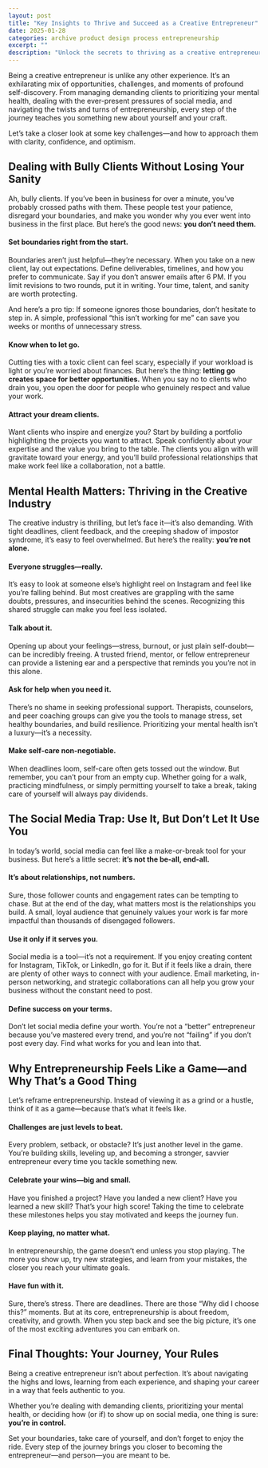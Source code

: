 ```yaml
---
layout: post
title: "Key Insights to Thrive and Succeed as a Creative Entrepreneur"
date: 2025-01-28
categories: archive product design process entrepreneurship
excerpt: ""
description: "Unlock the secrets to thriving as a creative entrepreneur with insights on handling clients, prioritizing mental health, managing social media, and more."
---
```


Being a creative entrepreneur is unlike any other experience. It’s an exhilarating mix of opportunities, challenges, and moments of profound self-discovery. From managing demanding clients to prioritizing your mental health, dealing with the ever-present pressures of social media, and navigating the twists and turns of entrepreneurship, every step of the journey teaches you something new about yourself and your craft.

Let’s take a closer look at some key challenges—and how to approach them with clarity, confidence, and optimism.


## Dealing with Bully Clients Without Losing Your Sanity

Ah, bully clients. If you’ve been in business for over a minute, you’ve probably crossed paths with them. These people test your patience, disregard your boundaries, and make you wonder why you ever went into business in the first place. But here’s the good news: **you don’t need them.**


#### Set boundaries right from the start.

Boundaries aren’t just helpful—they’re necessary. When you take on a new client, lay out expectations. Define deliverables, timelines, and how you prefer to communicate. Say if you don’t answer emails after 6 PM. If you limit revisions to two rounds, put it in writing. Your time, talent, and sanity are worth protecting.

And here’s a pro tip: If someone ignores those boundaries, don’t hesitate to step in. A simple, professional “this isn’t working for me” can save you weeks or months of unnecessary stress.


#### Know when to let go.

Cutting ties with a toxic client can feel scary, especially if your workload is light or you’re worried about finances. But here’s the thing: **letting go creates space for better opportunities.** When you say no to clients who drain you, you open the door for people who genuinely respect and value your work.


#### Attract your dream clients.

Want clients who inspire and energize you? Start by building a portfolio highlighting the projects you want to attract. Speak confidently about your expertise and the value you bring to the table. The clients you align with will gravitate toward your energy, and you’ll build professional relationships that make work feel like a collaboration, not a battle.


## Mental Health Matters: Thriving in the Creative Industry

The creative industry is thrilling, but let’s face it—it’s also demanding. With tight deadlines, client feedback, and the creeping shadow of impostor syndrome, it’s easy to feel overwhelmed. But here’s the reality: **you’re not alone.**


#### Everyone struggles—really.

It’s easy to look at someone else’s highlight reel on Instagram and feel like you’re falling behind. But most creatives are grappling with the same doubts, pressures, and insecurities behind the scenes. Recognizing this shared struggle can make you feel less isolated.


#### Talk about it.

Opening up about your feelings—stress, burnout, or just plain self-doubt—can be incredibly freeing. A trusted friend, mentor, or fellow entrepreneur can provide a listening ear and a perspective that reminds you you’re not in this alone.


#### Ask for help when you need it.

There’s no shame in seeking professional support. Therapists, counselors, and peer coaching groups can give you the tools to manage stress, set healthy boundaries, and build resilience. Prioritizing your mental health isn’t a luxury—it’s a necessity.


#### Make self-care non-negotiable.

When deadlines loom, self-care often gets tossed out the window. But remember, you can’t pour from an empty cup. Whether going for a walk, practicing mindfulness, or simply permitting yourself to take a break, taking care of yourself will always pay dividends.


## The Social Media Trap: Use It, But Don’t Let It Use You

In today’s world, social media can feel like a make-or-break tool for your business. But here’s a little secret: **it’s not the be-all, end-all.**


#### It’s about relationships, not numbers.

Sure, those follower counts and engagement rates can be tempting to chase. But at the end of the day, what matters most is the relationships you build. A small, loyal audience that genuinely values your work is far more impactful than thousands of disengaged followers.


#### Use it only if it serves you.

Social media is a tool—it’s not a requirement. If you enjoy creating content for Instagram, TikTok, or LinkedIn, go for it. But if it feels like a drain, there are plenty of other ways to connect with your audience. Email marketing, in-person networking, and strategic collaborations can all help you grow your business without the constant need to post.


#### Define success on your terms.

Don’t let social media define your worth. You’re not a “better” entrepreneur because you’ve mastered every trend, and you’re not “failing” if you don’t post every day. Find what works for you and lean into that.


## Why Entrepreneurship Feels Like a Game—and Why That’s a Good Thing

Let’s reframe entrepreneurship. Instead of viewing it as a grind or a hustle, think of it as a game—because that’s what it feels like.


#### Challenges are just levels to beat.

Every problem, setback, or obstacle? It’s just another level in the game. You’re building skills, leveling up, and becoming a stronger, savvier entrepreneur every time you tackle something new.


#### Celebrate your wins—big and small.

Have you finished a project? Have you landed a new client? Have you learned a new skill? That’s your high score! Taking the time to celebrate these milestones helps you stay motivated and keeps the journey fun.


#### Keep playing, no matter what.

In entrepreneurship, the game doesn’t end unless you stop playing. The more you show up, try new strategies, and learn from your mistakes, the closer you reach your ultimate goals.


#### Have fun with it.

Sure, there’s stress. There are deadlines. There are those “Why did I choose this?” moments. But at its core, entrepreneurship is about freedom, creativity, and growth. When you step back and see the big picture, it’s one of the most exciting adventures you can embark on.


## Final Thoughts: Your Journey, Your Rules

Being a creative entrepreneur isn’t about perfection. It’s about navigating the highs and lows, learning from each experience, and shaping your career in a way that feels authentic to you.

Whether you’re dealing with demanding clients, prioritizing your mental health, or deciding how (or if) to show up on social media, one thing is sure: **you’re in control.**

Set your boundaries, take care of yourself, and don’t forget to enjoy the ride. Every step of the journey brings you closer to becoming the entrepreneur—and person—you are meant to be.